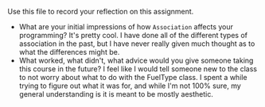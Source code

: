 Use this file to record your reflection on this assignment.

- What are your initial impressions of how `Association` affects your programming?
    It's pretty cool. I have done all of the different types of association in the past, but I have never really given much thought as to what the differences might be.
- What worked, what didn't, what advice would you give someone taking this course in the future?
    I feel like I would tell someone new to the class to not worry about what to do with the FuelType class. I spent a while trying to figure out what it was for, and while I'm not 100% sure, my general understanding is it is meant to be mostly aesthetic.
